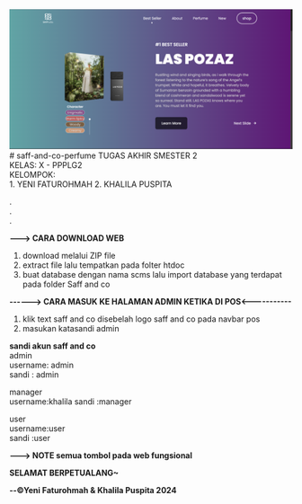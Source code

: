 <img src="./icon/Screenshot 2024-05-22 145704.png">
# saff-and-co-perfume
TUGAS AKHIR SMESTER 2<BR>
KELAS: X - PPPLG2<br>
KELOMPOK:<br>
1. YENI FATUROHMAH
2. KHALILA PUSPITA

.<br>
.<br>
.<br>

<b>---> CARA DOWNLOAD WEB</B>
1. download melalui ZIP file
2. extract file lalu tempatkan pada folter htdoc
3. buat database dengan nama scms lalu import database yang
   terdapat pada folder Saff and co

<b>------> CARA MASUK KE HALAMAN ADMIN KETIKA DI POS<-----------</b>
1. klik text saff and co disebelah logo saff and co pada navbar pos
2. masukan katasandi admin 

<b>sandi akun saff and co</b><br>
admin<br>
username: admin<br>
sandi   : admin<br>

manager<br>
username:khalila
sandi   :manager

user<br>
username:user<br>
sandi   :user<br>


<b>---> NOTE<b>
semua tombol pada web fungsional


   SELAMAT BERPETUALANG~

   --©Yeni Faturohmah & Khalila Puspita 2024
